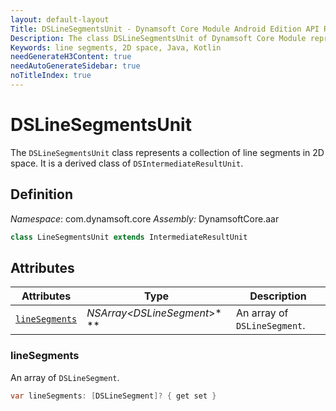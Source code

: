 ```yaml
---
layout: default-layout
Title: DSLineSegmentsUnit - Dynamsoft Core Module Android Edition API Reference
Description: The class DSLineSegmentsUnit of Dynamsoft Core Module represents a collection of line segments in 2D space.
Keywords: line segments, 2D space, Java, Kotlin
needGenerateH3Content: true
needAutoGenerateSidebar: true
noTitleIndex: true
---
```


# DSLineSegmentsUnit

The `DSLineSegmentsUnit` class represents a collection of line segments in 2D space. It is a derived class of `DSIntermediateResultUnit`.

## Definition

*Namespace*: com.dynamsoft.core
*Assembly:* DynamsoftCore.aar

```java
class LineSegmentsUnit extends IntermediateResultUnit
```

## Attributes

| Attributes | Type | Description |
| ---------- | ---- | ----------- |
| [`lineSegments`](#linesegments) | *NSArray<DSLineSegment*>* \** | An array of `DSLineSegment`. |

### lineSegments

An array of `DSLineSegment`.

```java
var lineSegments: [DSLineSegment]? { get set }
```
